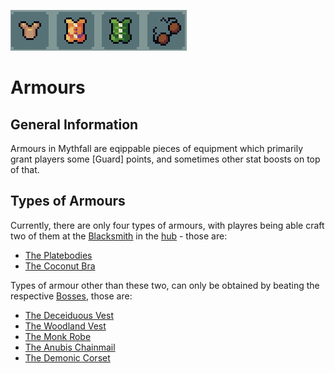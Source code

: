 ![Armours](../../images/items/armours.png)
# Armours

## General Information
Armours in Mythfall are eqippable pieces of equipment which primarily grant players some [Guard] points, and sometimes other stat boosts on top of that.

## Types of Armours
Currently, there are only four types of armours, with playres being able craft two of them at the [Blacksmith]() in the [hub]() - those are:
- [The Platebodies](./platebodies.md)
- [The Coconut Bra](./coconutBra.md)

Types of armour other than these two, can only be obtained by beating the respective [Bosses](), those are:
- [The Deceiduous Vest](./deciduousVest.md)
- [The Woodland Vest](./woodlandVest.md)
- [The Monk Robe](./monkRobe.md)
- [The Anubis Chainmail](./anubisChainmail.md)
- [The Demonic Corset](./demonicCorset.md)